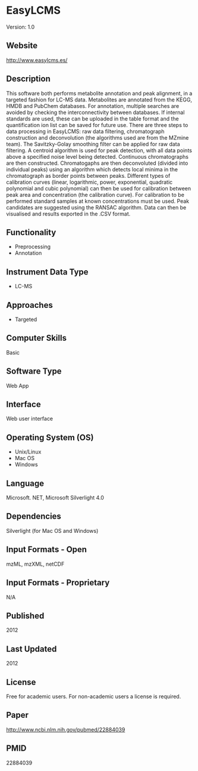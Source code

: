 # EasyLCMS
Version: 1.0

## Website
http://www.easylcms.es/

## Description
This software both performs metabolite annotation and peak alignment, in a targeted fashion for LC-MS data. Metabolites are annotated from the KEGG, HMDB and PubChem databases. For annotation, multiple searches are avoided by checking the interconnectivity between databases. If internal standards are used, these can be uploaded in the table format and the quantification ion list can be saved for future use. There are three steps to data processing in EasyLCMS: raw data filtering, chromatograph construction and deconvolution (the algorithms used are from the MZmine team). The Savitzky-Golay smoothing filter can be applied for raw data filtering. A centroid algorithm is used for peak detection, with all data points above a specified noise level being detected. Continuous chromatographs are then constructed. Chromatogaphs are then deconvoluted (divided into individual peaks) using an algorithm which detects local minima in the chromatograph as border points between peaks. Different types of calibration curves (linear, logarithmic, power, exponential, quadratic polynomial and cubic polynomial) can then be used for calibration between peak area and concentration (the calibration curve). For calibration to be performed standard samples at known concentrations must be used. Peak candidates are suggested using the RANSAC algorithm. Data can then be visualised and results exported in the .CSV format.

## Functionality
- Preprocessing
- Annotation

## Instrument Data Type
- LC-MS

## Approaches
- Targeted

## Computer Skills
Basic

## Software Type
Web App

## Interface
Web user interface

## Operating System (OS)
- Unix/Linux
- Mac OS
- Windows

## Language
Microsoft. NET, Microsoft Silverlight 4.0

## Dependencies
Silverlight (for Mac OS and Windows)

## Input Formats - Open
mzML, mzXML, netCDF

## Input Formats - Proprietary
N/A

## Published
2012

## Last Updated
2012

## License
Free for academic users. For non-academic users a license is required.

## Paper
http://www.ncbi.nlm.nih.gov/pubmed/22884039

## PMID
22884039
